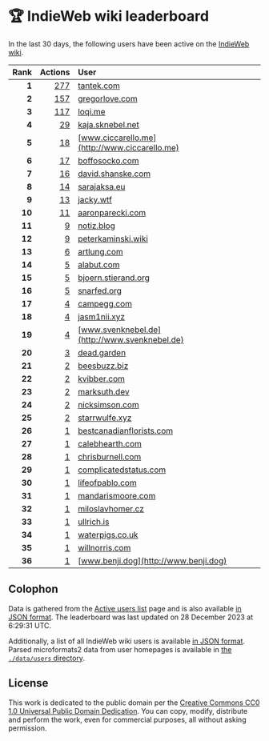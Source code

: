 # 🏆 IndieWeb wiki leaderboard

In the last 30 days, the following users have been active on the [IndieWeb wiki](https://indieweb.org).

| Rank | Actions | User |
|-----:|--------:|:-----|
| **1** | [277](https://indieweb.org/Special:Contributions/Tantek.com) | [tantek.com](http://tantek.com) |
| **2** | [157](https://indieweb.org/Special:Contributions/Gregorlove.com) | [gregorlove.com](http://gregorlove.com) |
| **3** | [117](https://indieweb.org/Special:Contributions/Loqi.me) | [loqi.me](http://loqi.me) |
| **4** | [29](https://indieweb.org/Special:Contributions/Kaja.sknebel.net) | [kaja.sknebel.net](http://kaja.sknebel.net) |
| **5** | [18](https://indieweb.org/Special:Contributions/Www.ciccarello.me) | [www.ciccarello.me](http://www.ciccarello.me) |
| **6** | [17](https://indieweb.org/Special:Contributions/Boffosocko.com) | [boffosocko.com](http://boffosocko.com) |
| **7** | [16](https://indieweb.org/Special:Contributions/David.shanske.com) | [david.shanske.com](http://david.shanske.com) |
| **8** | [14](https://indieweb.org/Special:Contributions/Sarajaksa.eu) | [sarajaksa.eu](http://sarajaksa.eu) |
| **9** | [13](https://indieweb.org/Special:Contributions/Jacky.wtf) | [jacky.wtf](http://jacky.wtf) |
| **10** | [11](https://indieweb.org/Special:Contributions/Aaronparecki.com) | [aaronparecki.com](http://aaronparecki.com) |
| **11** | [9](https://indieweb.org/Special:Contributions/Notiz.blog) | [notiz.blog](http://notiz.blog) |
| **12** | [9](https://indieweb.org/Special:Contributions/Peterkaminski.wiki) | [peterkaminski.wiki](http://peterkaminski.wiki) |
| **13** | [6](https://indieweb.org/Special:Contributions/Artlung.com) | [artlung.com](http://artlung.com) |
| **14** | [5](https://indieweb.org/Special:Contributions/Alabut.com) | [alabut.com](http://alabut.com) |
| **15** | [5](https://indieweb.org/Special:Contributions/Bjoern.stierand.org) | [bjoern.stierand.org](http://bjoern.stierand.org) |
| **16** | [5](https://indieweb.org/Special:Contributions/Snarfed.org) | [snarfed.org](http://snarfed.org) |
| **17** | [4](https://indieweb.org/Special:Contributions/Campegg.com) | [campegg.com](http://campegg.com) |
| **18** | [4](https://indieweb.org/Special:Contributions/Jasm1nii.xyz) | [jasm1nii.xyz](http://jasm1nii.xyz) |
| **19** | [4](https://indieweb.org/Special:Contributions/Www.svenknebel.de) | [www.svenknebel.de](http://www.svenknebel.de) |
| **20** | [3](https://indieweb.org/Special:Contributions/Dead.garden) | [dead.garden](http://dead.garden) |
| **21** | [2](https://indieweb.org/Special:Contributions/Beesbuzz.biz) | [beesbuzz.biz](http://beesbuzz.biz) |
| **22** | [2](https://indieweb.org/Special:Contributions/Kvibber.com) | [kvibber.com](http://kvibber.com) |
| **23** | [2](https://indieweb.org/Special:Contributions/Marksuth.dev) | [marksuth.dev](http://marksuth.dev) |
| **24** | [2](https://indieweb.org/Special:Contributions/Nicksimson.com) | [nicksimson.com](http://nicksimson.com) |
| **25** | [2](https://indieweb.org/Special:Contributions/Starrwulfe.xyz) | [starrwulfe.xyz](http://starrwulfe.xyz) |
| **26** | [1](https://indieweb.org/Special:Contributions/Bestcanadianflorists.com) | [bestcanadianflorists.com](http://bestcanadianflorists.com) |
| **27** | [1](https://indieweb.org/Special:Contributions/Calebhearth.com) | [calebhearth.com](http://calebhearth.com) |
| **28** | [1](https://indieweb.org/Special:Contributions/Chrisburnell.com) | [chrisburnell.com](http://chrisburnell.com) |
| **29** | [1](https://indieweb.org/Special:Contributions/Complicatedstatus.com) | [complicatedstatus.com](http://complicatedstatus.com) |
| **30** | [1](https://indieweb.org/Special:Contributions/Lifeofpablo.com) | [lifeofpablo.com](http://lifeofpablo.com) |
| **31** | [1](https://indieweb.org/Special:Contributions/Mandarismoore.com) | [mandarismoore.com](http://mandarismoore.com) |
| **32** | [1](https://indieweb.org/Special:Contributions/Miloslavhomer.cz) | [miloslavhomer.cz](http://miloslavhomer.cz) |
| **33** | [1](https://indieweb.org/Special:Contributions/Ullrich.is) | [ullrich.is](http://ullrich.is) |
| **34** | [1](https://indieweb.org/Special:Contributions/Waterpigs.co.uk) | [waterpigs.co.uk](http://waterpigs.co.uk) |
| **35** | [1](https://indieweb.org/Special:Contributions/Willnorris.com) | [willnorris.com](http://willnorris.com) |
| **36** | [1](https://indieweb.org/Special:Contributions/Www.benji.dog) | [www.benji.dog](http://www.benji.dog) |


## Colophon

Data is gathered from the [Active users list](https://indieweb.org/Special:ActiveUsers) page and is also available [in JSON format](https://github.com/jgarber623/indieweb-wiki-leaderboard/blob/main/data/leaderboard.json). The leaderboard was last updated on 28 December 2023 at 6:29:31 UTC.

Additionally, a list of all IndieWeb wiki users is available [in JSON format](https://github.com/jgarber623/indieweb-wiki-leaderboard/blob/main/data/users.json). Parsed microformats2 data from user homepages is available in [the `./data/users` directory](https://github.com/jgarber623/indieweb-wiki-leaderboard/blob/main/data/users).

## License

This work is dedicated to the public domain per the [Creative Commons CC0 1.0 Universal Public Domain Dedication](https://creativecommons.org/publicdomain/zero/1.0/). You can copy, modify, distribute and perform the work, even for commercial purposes, all without asking permission.
